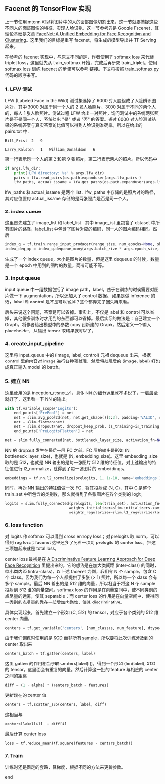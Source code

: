 Facenet 的 TensorFlow 实现
---
上一节使用 mtcnn 可以将图片中的人的面部图像切割出来，这一节就要捕捉这些不同人的面部图像的特征，实现人脸识别。这一节参考的是 [Google Facenet](https://github.com/davidsandberg/facenet)，其理论基础是文章
[FaceNet: A Unified Embedding for Face Recognition and Clustering](https://github.com/FortiLeiZhang/model_zoo/blob/master/TensorFlow/facenet/doc/FaceNet%20A%20Unified%20Embedding%20for%20Face%20Recognition%20and%20Clustering.pdf)。这里我们的目标是重写 facenet，将生成的模型导出并 TF Serving 起来。

在参考的 facenet 实现中，与原文不同的是，作者使用了 softmax loss 来代替 triplet loss，这里就先从 train_softmax 开始，完成后再研究 train_triplet。使用 softmax loss 训练 facenet 的步骤可以参考 [链接](https://github.com/davidsandberg/facenet/wiki/Classifier-training-of-inception-resnet-v1)。下文将按照 train_softmax.py 代码的顺序来写。

### 1. LFW 测试
LFW (Labeled Face in the Wild) 测试集选择了 6000 对人脸组成了人脸辨识图片对，其中 3000 对属于同一个人的 2 张人脸照片，3000 对属于不同的两个人的，每人 1 张人脸照片。测试过程 LFW 给出一对照片，询问测试中的系统两张照片是不是同一个人，系统给出 "是" 或者 "否" 的答案。通过 6000 对人脸测试结果的系统答案与真实答案的比值可以得到人脸识别准确率。所以在给出的 pairs.txt 中，
```
Bill_Frist	2	9

Larry_Ralston	1	William_Donaldson	6
```
第一行表示同一个人的第 2 和第 9 张照片，第二行表示两人的照片。所以代码中
```python
if args.lfw_dir:
    print('LFW directory: %s' % args.lfw_dir)
    pairs = lfw.read_pairs(os.path.expanduser(args.lfw_pairs))
    lfw_paths, actual_issame = lfw.get_paths(os.path.expanduser(args.lfw_dir), pairs)
```
lfw_paths 和 actual_issame 是两个 list，lfw_paths 中存储的是照片对的路径，其对应位置的 actual_issame 存储的是两张照片是否是同一个人。

### 2. index queue
这里首先建立了 image_list 和 label_list，其中 image_list 里包含了 dataset 中所有图片的路径，label_list 中包含了图片对应的编码，同一人的图片编码相同。然后
```python
index_q = tf.train.range_input_producer(range_size, num_epochs=None, shuffle=True, seed=None, capacity=32)
index_deq_op = index_q.dequeue_many(args.batch_size * args.epoch_size, 'index_dequeue')
```
生成了一个 index queue，大小是图片的数量，但是这里 dequeue 的时候，数量是一个 epoch 中用到的图片的数量，两者可能不等。

### 3. input queue
input queue 中一组数据包括了 image path，label，由于在训练的时候需要对图片做一下 augmentation，所以还加入了 control 数据。 如果是做 inference 的话，label 和 control 是不是可以省掉？这个都弄完了回头再来看。

后头来说这个问题，答案是可以省掉。事实上，不仅是 label 和 control 可以省掉，其他很多训练时才用到的东西都可以省掉。最后实际的做法是：自己建立一个 Graph，将作者给出模型中的参数 copy 到新建的 Graph，然后定义一个输入 placeholder，从输出 tensor 取结果就可以了。

### 4. create_input_pipeline
这里将 input_queue 中的 (image, label, control) 元祖 dequeue 出来，根据 control 里的内容对 image 进行各种预处理，然后将处理后的 (image, label) 打包成真正输入 model 的 batch。

### 5. 建立 NN
这里使用的是 inception_resnet_v1，具体 NN 的细节这里就不多说了，一层层垒就好了，这里看一下 NN 的输出。
```python
with tf.variable_scope('Logits'):
    end_points['PrePool'] = net
    net = slim.avg_pool2d(net, net.get_shape()[1:3], padding='VALID', scope='AvgPool_1a_8x8')
    net = slim.flatten(net)
    net = slim.dropout(net, dropout_keep_prob, is_training=is_training, scope='Dropout')
    end_points['PreLogitsFlatten'] = net

net = slim.fully_connected(net, bottleneck_layer_size, activation_fn=None, scope='Bottleneck', reuse=False)
```
NN 的 dropout 发生在最后一层 FC 之前，FC 层的输出是形如 (N, bottleneck_layer_size)，也就是 (N, embedding_size)。这里 embedding_size 取的是 512，也就是 NN 输出的是每一张图片 512 维的特征值。对上述输出的特征值进行 l2_normalize，就得到了每一张图片的 embeddings。
```python
embeddings = tf.nn.l2_normalize(prelogits, 1, 1e-10, name='embeddings')
```
同时，再对 NN 输出的特征值做一次 FC，将其投射成 (N, C)，其中 C 是整个 train_set 中所包含的类别数，那么就得到了各张图片在各个类别的 logit。
```python
logits = slim.fully_connected(prelogits, len(train_set), activation_fn=None, reuse=False, scope='Logits',
                             weights_initializer=slim.initializers.xavier_initializer(),
                             weights_regularizer=slim.l2_regularizer(args.weight_decay))
```

### 6. loss function
对 logits 作 softmax 可以得到 cross entropy loss；对 prelogits 取 norm，可以得到 reg loss；facenet 这里还多了另外一项对 prelogits 的 center loss。把这三项加起来就是 total loss。

center loss 最初是在 [A Discriminative Feature Learning Approach for Deep Face Recognition](https://github.com/FortiLeiZhang/model_zoo/blob/master/TensorFlow/facenet/doc/A%20Discriminative%20Feature%20Learning%20Approach%20for%20Deep%20Face%20Recognition.pdf) 里提出来的。它的想法是在加大类间距 (inter-class) 的同时，缩小类内距 (intra-class)。以上述 facenet 为例，我们有 N 个 sample，包含 C 个 class。因为我们为每一个人都提供了多张 (> 1) 照片，所以每一个 class 会有多个 sample。最后 NN 输出的是 512 维的向量，所以相当于将这 N 个 sample 投射到 512 维的向量空间。softmax loss 的作用是在向量空间中，使不同类别的点尽量的远离，使其 separable；而 center loss 的作用是在向量空间中，使得同一类别的点尽量的靠在一起增加内聚性，使其 discriminative。

具体实现起来，首先建立一个形如 (C, 512) 的 tensor，对应于各个类别的 512 维 center 向量，
```python
centers = tf.get_variable('centers', [num_classes, num_feature], dtype=tf.float32, initializer=tf.constant_initializer(0), trainable=False)
```
由于我们训练时使用的是 SGD 而非所有 sample，所以要将此次训练涉及到的 center 取出来
```python
centers_batch = tf.gather(centers, label)
```
这里 gather 的作用相当于取 centers[label[i]]，得到一个形如 (len(label), 512) 的 tensor。这里面会有重复的向量。然后计算这一批的 feature 与相应的 center 之间的距离
```python
diff = (1 - alpha) * (centers_batch - features)
```
更新现在的 center 值
```python
centers = tf.scatter_sub(centers, label, diff)
```
这相当与
```python
centers[label[i]] -= diff[i]
```
最后计算 center loss
```python
loss = tf.reduce_mean(tf.square(features - centers_batch))
```

### 7. Train
训练时还是固定的套路，算梯度，根据不同的方法来更新参数。














end
